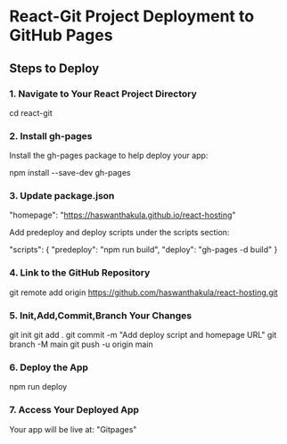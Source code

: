 # React-Git Project Deployment to GitHub Pages

## Steps to Deploy

### 1. Navigate to Your React Project Directory

cd react-git

### 2. Install gh-pages

Install the gh-pages package to help deploy your app:

npm install --save-dev gh-pages

### 3. Update package.json

"homepage": "https://haswanthakula.github.io/react-hosting"

Add predeploy and deploy scripts under the scripts section:

"scripts": {
  "predeploy": "npm run build",
  "deploy": "gh-pages -d build"
}

### 4. Link to the GitHub Repository

git remote add origin https://github.com/haswanthakula/react-hosting.git

### 5. Init,Add,Commit,Branch Your Changes

git init
git add .
git commit -m "Add deploy script and homepage URL"
git branch -M main
git push -u origin main

### 6. Deploy the App

npm run deploy

### 7. Access Your Deployed App

Your app will be live at: "Gitpages"










